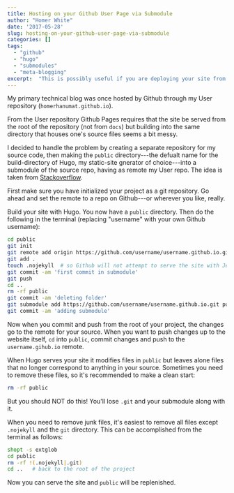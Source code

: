 ```yaml
---
title: Hosting on your Github User Page via Submodule
author: "Homer White"
date: '2017-05-28'
slug: hosting-on-your-github-user-page-via-submodule
categories: []
tags:
  - "github"
  - "hugo"
  - "submodules"
  - "meta-blogging"
excerpt:  "This is possibly useful if you are deploying your site from a Github User page but the source files are in another repository."
---
```


My primary technical blog was once hosted by Github through my User repository (`homerhanumat.github.io`).

From the User repository Github Pages requires that the site be served from the root of the repository (not from `docs`) but building into the same directory that houses one's source files seems a bit messy.

I decided to handle the problem by creating a separate repository for my source code, then making the `public` directory---the defualt name for the build-directory of Hugo, my static-site gnerator of choice---into a submodule of the source repo, having as remote my User repo.  The idea is taken from [Stackoverflow](https://stackoverflow.com/questions/12514197/convert-a-git-folder-to-a-submodule-retrospectively).

First make sure you have initialized your project as a git repository.  Go ahead and set the remote to a repo on Github---or wherever you like, really.

Build your site with Hugo.  You now have a `public` directory.  Then do the following in the terminal (replacing "username" with your own Github username):

```sh
cd public
git init
git remote add origin https://github.com/username/username.github.io.git
git add .
touch .nojekyll  # so Github will not attempt to serve the site with Jekyll
git commit -am 'first commit in submodule'
git push
cd ..
rm -rf public
git commit -am 'deleting folder'
git submodule add https://github.com/username/username.github.io.git public
git commit -am 'adding submodule'
```

Now when you commit and push from the root of your project, the changes go to the remote for your source.  When you want to push changes up to the website itself, `cd` into `public`, commit changes and push to the `username.gihub.io` remote.

When Hugo serves your site it modifies files in `public` but leaves alone files that no longer correspond to anything in your source.  Sometimes you need to remove these files, so it's recommended to make a clean start:

```sh
rm -rf public
```

But you should NOT do this!  You'll lose `.git` and your submodule along with it.

When you need to remove junk files, it's easiest to remove all files except `.nojekyll` and the `git` directory.  This can be accomplished from the terminal as follows:

```sh
shopt -s extglob
cd public
rm -rf !(.nojekyll|.git)
cd ..   # back to the root of the project
```

Now you can serve the site and `public` will be replenished.